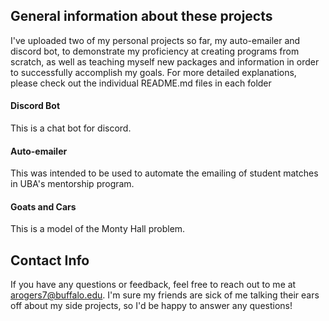 ﻿## General information about these projects

I've uploaded two of my personal projects so far, my auto-emailer and discord bot, to demonstrate my proficiency at creating programs from scratch, as well as teaching myself new packages and information in order to successfully accomplish my goals. For more detailed explanations, please check out the individual README.md files in each folder

#### Discord Bot
This is a chat bot for discord.

#### Auto-emailer
This was intended to be used to automate the emailing of student matches in UBA's mentorship program. 

#### Goats and Cars
This is a model of the Monty Hall problem.

## Contact Info
If you have any questions or feedback, feel free to reach out to me at arogers7@buffalo.edu. I'm sure my friends are sick of me talking their ears off about my side projects, so I'd be happy to answer any questions! 
